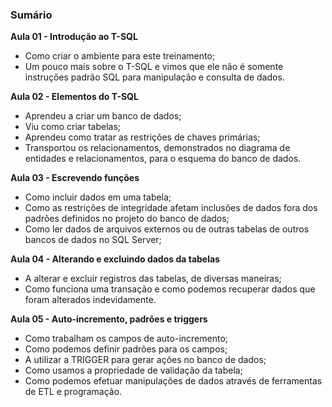 ### Sumário

**Aula 01 - Introdução ao T-SQL**

- Como criar o ambiente para este treinamento;
- Um pouco mais sobre o T-SQL e vimos que ele não é somente instruções padrão SQL para manipulação e consulta de dados.

**Aula 02 - Elementos do T-SQL**

- Aprendeu a criar um banco de dados;
- Viu como criar tabelas;
- Aprendeu como tratar as restrições de chaves primárias;
- Transportou os relacionamentos, demonstrados no diagrama de entidades e relacionamentos, para o esquema do banco de dados.

**Aula 03 - Escrevendo funções**

- Como incluir dados em uma tabela;
- Como as restrições de integridade afetam inclusões de dados fora dos padrões definidos no projeto do banco de dados;
- Como ler dados de arquivos externos ou de outras tabelas de outros bancos de dados no SQL Server;

**Aula 04 - Alterando e excluindo dados da tabelas**

- A alterar e excluir registros das tabelas, de diversas maneiras;
- Como funciona uma transação e como podemos recuperar dados que foram alterados indevidamente.

**Aula 05 - Auto-incremento, padrões e triggers**

- Como trabalham os campos de auto-incremento;
- Como podemos definir padrões para os campos;
- A utilizar a TRIGGER para gerar ações no banco de dados;
- Como usamos a propriedade de validação da tabela;
- Como podemos efetuar manipulações de dados através de ferramentas de ETL e programação.
